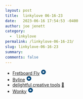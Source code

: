 ```yaml
---
layout: post
title:  linkylove 06-16-23
date:   2023-06-16 17:54:53 -0400
author: joe jenett
category:
  -  linkylove
permalink: /linkylove-06-16-23/
slug: linkylove-06-16-23
summary: 
comments: false
---
```

<ul class="linkylove">
	<li><a title="Fretboard Fly" href="https://www.fretboardfly.com/">Fretboard Fly</a> <a class="normaltext" title="source" href="https://news.ycombinator.com/user?id=udit99"><img src="/images/left-arrow.png" alt="" width="18"></a></li>
	<li><a title="Byline" href="https://www.bylinebyline.com/">Byline</a> <a class="normaltext" title="source" href="https://waxy.org/2023/06/byline/"><img src="/images/left-arrow.png" alt="" width="18"></a></li>
	<li><a title="delightful creative tools" href="https://delightful.club/delightful-creative-tools/">delightful creative tools</a> <a href="https://pinboard.in/u:vylycyn">📌</a></li>
	<li><a title="Wonky" href="https://pudding.cool/2023/06/groove/">Wonky</a> <a class="normaltext" title="source" href="https://news.ycombinator.com/user?id=mrzool"><img src="/images/left-arrow.png" alt="" width="18"></a></li>
</ul>
<a style="display:none;" href="https://brid.gy/publish/mastodon"><small>(cross-posted to mastodon)</small></a>